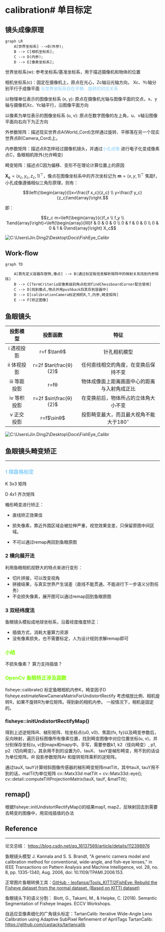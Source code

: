 # calibration# 单目标定
## 镜头成像原理 

```mermaid
graph LR
    A[世界坐标系] -->B(外参);
    B --> C[相机坐标系];
    C --> D(内参);
    D --> E[像素坐标系];

```

世界坐标系(w): 参考坐标系/基准坐标系，用于描述摄像机和物体的位置 

相机坐标系(c)：固定在摄像机上，原点在光心，Zc轴沿光轴方向， Xc、Yc轴分别平行于成像平面 <font color=LightSkyBlue>与世界坐标系存在平移、旋转的对应关系</font>

以物理单位表示的图像坐标系 (x, y): 原点在摄像机光轴与图像平面的交点，x、y轴与摄像机Xc、Yc轴平行，沿图像平面方向 

以像素为单位表示的图像坐标系 (u, v): 原点在数字图像的左上角，u、v轴沿图像平面向右向下为正方向

外参数矩阵：描述现实世界点A(World_Cord)怎样通过旋转、平移落在另一个现实世界点B(Camera_Cord)上。

内参数矩阵：描述点B怎样经过摄像机镜头，并通过<font color=LightSkyBlue>小孔成像</font> 进行电子化变成像素点C，鱼眼相机除外(允许畸变)

畸变矩阵：描述点C因为偏移、变形不在理论计算位置上的原因


$\mathbf{X_c}=(x_c, y_c, z_c, 1)^{\top}$，像点在图像坐标系中的齐次坐标记为 $\mathbf{m}=(x, y, 1)^{\top}$ 焦距f，小孔成像遵循相似三角形原理，则有：

$$\left\{\begin{array}{l}x=\frac{f x_c}{z_c} \\ y=\frac{f y_c}{z_c}\end{array}\right.$$

即：

$$z_c m=\left(\begin{array}{c}f_x \\ f_y \\ 1\end{array}\right)=\left(\begin{array}{llll}f & 0 & 0 & 0 \\ 0 & f & 0 & 0 \\ 0 & 0 & 1 & 0\end{array}\right) X_c$$

![C:\Users\Jin.Ding2\Desktop\Docs\FishEye_Calibr](pinhole.png "针孔模型")

## Work-flow

```mermaid
graph TD

    A[首先定义容器存放物,像点] --> B(通过标定板信息解析矩阵中的映射关系找到内参矩阵)
    B --> C[TermCriteria亚像素级别角点检测findChessboardCorner配合使用]
    C --> D[找到像点,物点并用pushback将其存到容器中]
    D --> E[calibrationCamera标定相机R,T,内参,畸变矩阵]
    E --> F[矫正图像]
```




## 鱼眼镜头

|   投影模型   |       投影函数        |                     特征                      |
| :----------: | :-------------------: | :-------------------------------------------: |
|  i 透视投影  |      r=f $\tanθ$      |                 针孔相机模型                  |
| ii 体视投影  | r=2f $tan\frac{θ}{2}$ |     任何直线相交的角度，在变换后保持不变      |
| iii 等距投影 |         r=fθ          | 物体成像面上距离画面中心的距离与入射角成正比  |
| iv 等积投影  | r=2f $sin\frac{θ}{2}$ |     在变换前后，物体所占的立体角大小不变      |
|  v 正交投影  |      r=f$\sinθ$       | 投影畸变最大，而且最大视角不能大于$180^\circ$ |

![C:\Users\Jin.Ding2\Desktop\Docs\FishEye_Calibr](Fisheye_ProjectModel.png "鱼眼镜头模型")

## 鱼眼镜头畸变矫正
-----------------------
### <font color=LightSkyBlue>1 棋盘格标定</font> 

K 3x3 矩阵


D 4x1 齐次矩阵

桶形畸变进行矫正：

+ 直线矫正效果佳

+ 损失像素，靠近外围区域会被拉伸严重，视觉效果变差，只保留原图中间区域。

+ 不可以通过remap再回到鱼眼原图

  
### 2 横向展开法

利用鱼眼相机视野大的特点来进行变形：

+ 切片拼接，可以改变视角
+ 拼接结果，与真实世界产生误差（直线不能贯通，不能进行下一步语义分割任务）
+ 不会损失像素，展开图可以通过remap回到鱼眼原图
  
### 3 双经纬度法

鱼眼镜头模拟成地球坐标系，沿着经度维度矫正：
+ 插值方式，消耗大量算力资源
+ 没有像素损失，也不需要标定，人为设计规则求解remap即可

### <font color=Chartreuse>小结</font> 
不损失像素？
算力支持插值？


### <font color=Chartreuse>OpenCv 鱼眼矫正涉及函数</font>

fisheye::calibrate() 标定鱼眼相机内参K，畸变因子D
fisheye.estimateNewCameraMatrixForUndistortRectify 考虑缩放比例、相机旋转R，如果不旋转R为单位矩阵。得到新的相机内参。 一般情况下，相机是固定的。


### fisheye::initUndistortRectifyMap()
得到上述逆矩阵iR、梯形矩阵、柱坐标点(u0, v0)、焦距(fx, fy)以及畸变参数后，反向映射，遍历目标图像所有像素位置，找到畸变图像中对应位置坐标(u, v)，并分别保存坐标(u, v)到mapx和mapy中。手写，需要参数k1, k2（径向畸变）, p1, p2（切向畸变）。其余用不到的设置为0，tauX、 tauY是梯形畸变，用不到的话设为单位矩阵。iR 投影参数矩阵Ar 和旋转矩阵乘积的逆矩阵。

通过tauX, tauY计算倾斜图像传感器的梯形畸变矩阵matTilt，其中tauX, tauY用不到的话，matTil为单位矩阵
cv::Matx33d matTilt = cv::Matx33d::eye();
cv::detail::computeTiltProjectionMatrix(tauX, tauY, &matTilt);


## remap()
根据fisheye::initUndistortRectifyMap()的结果map1, map2，反映射回去到需要去畸变的图像中，用双线插值的办法


## Reference
-----------------------
论文总结： https://blog.csdn.net/qq_16137569/article/details/112398976

鱼眼镜头模型 J. Kannala and S. S. Brandt, "A generic camera model and calibration method for conventional, wide-angle, and fish-eye lenses," in IEEE Transactions on Pattern Analysis and Machine Intelligence, vol. 28, no. 8, pp. 1335-1340, Aug. 2006, doi: 10.1109/TPAMI.2006.153.

正常图片鱼眼转换工具：[GitHub - leofansq/Tools_KITTI2FishEye: Rebuild the Fisheye dataset from the normal dataset. (Based on KITTI dataset)](https://github.com/leofansq/Tools_KITTI2FishEye)

鱼眼镜头下的语义分割： Blott, G., Takami, M., & Heipke, C. (2018). Semantic Segmentation of Fisheye Images. ECCV Workshops.

自适应亚像素细化的广角镜头标定：TartanCalib: Iterative Wide-Angle Lens Calibration using Adaptive SubPixel Refinement of AprilTags
TartanCalib: https://github.com/castacks/tartancalib

